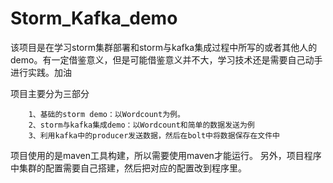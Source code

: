 # Storm_Kafka_demo
该项目是在学习storm集群部署和storm与kafka集成过程中所写的或者其他人的demo。有一定借鉴意义，但是可能借鉴意义并不大，学习技术还是需要自己动手进行实践。加油

项目主要分为三部分
	
  		1、基础的storm demo：以Wordcount为例。
 		2、storm与kafka集成demo：以Wordcount和简单的数据发送为例
		3、利用kafka中的producer发送数据，然后在bolt中将数据保存在文件中

项目使用的是maven工具构建，所以需要使用maven才能运行。
另外，项目程序中集群的配置需要自己搭建，然后把对应的配置改到程序里。
